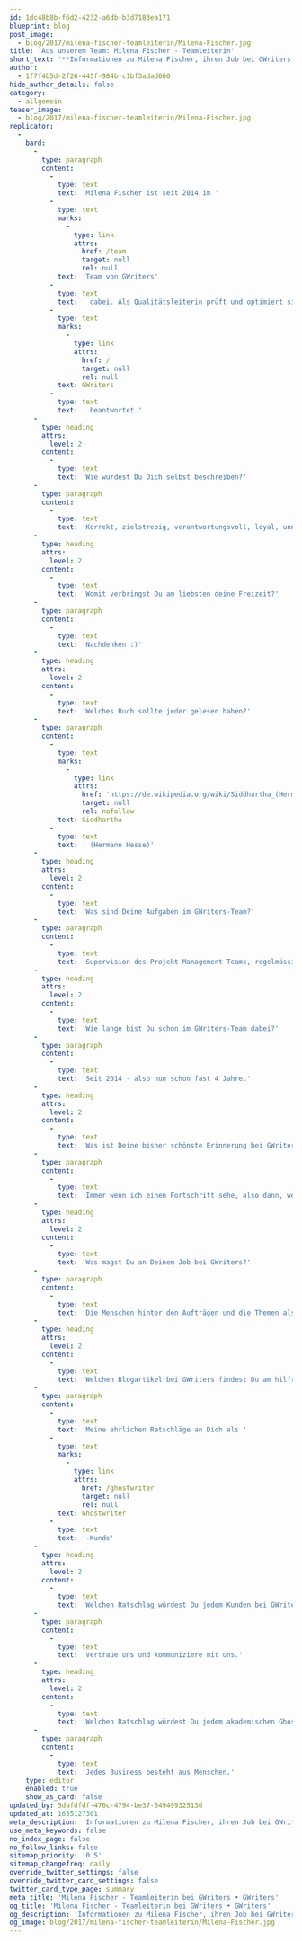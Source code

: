 ```yaml
---
id: 1dc48b8b-f6d2-4232-a6db-b3d7183ea171
blueprint: blog
post_image:
  - blog/2017/milena-fischer-teamleiterin/Milena-Fischer.jpg
title: 'Aus unserem Team: Milena Fischer - Teamleiterin'
short_text: '**Informationen zu Milena Fischer, ihren Job bei GWriters, ihre Ratschläge an akademische Ghostwriter & Kunden der Ghostwriter-Agentur GWriters.**'
author:
  - 1f7f4b5d-2f26-445f-984b-c1bf3adad660
hide_author_details: false
category:
  - allgemein
teaser_image:
  - blog/2017/milena-fischer-teamleiterin/Milena-Fischer.jpg
replicator:
  -
    bard:
      -
        type: paragraph
        content:
          -
            type: text
            text: 'Milena Fischer ist seit 2014 im '
          -
            type: text
            marks:
              -
                type: link
                attrs:
                  href: /team
                  target: null
                  rel: null
            text: 'Team von GWriters'
          -
            type: text
            text: ' dabei. Als Qualitätsleiterin prüft und optimiert sie täglich die Qualität von Ausarbeitungen bei GWriters und die Zufriedenheit unserer Kunden und akademischen Experten. In diesem Beitrag hat Milena Fischer einige Fragen über sich und ihre Arbeit bei '
          -
            type: text
            marks:
              -
                type: link
                attrs:
                  href: /
                  target: null
                  rel: null
            text: GWriters
          -
            type: text
            text: ' beantwortet.'
      -
        type: heading
        attrs:
          level: 2
        content:
          -
            type: text
            text: 'Wie würdest Du Dich selbst beschreiben?'
      -
        type: paragraph
        content:
          -
            type: text
            text: 'Korrekt, zielstrebig, verantwortungsvoll, loyal, unnachgiebig.'
      -
        type: heading
        attrs:
          level: 2
        content:
          -
            type: text
            text: 'Womit verbringst Du am liebsten deine Freizeit?'
      -
        type: paragraph
        content:
          -
            type: text
            text: 'Nachdenken :)'
      -
        type: heading
        attrs:
          level: 2
        content:
          -
            type: text
            text: 'Welches Buch sollte jeder gelesen haben?'
      -
        type: paragraph
        content:
          -
            type: text
            marks:
              -
                type: link
                attrs:
                  href: 'https://de.wikipedia.org/wiki/Siddhartha_(Hermann_Hesse)'
                  target: null
                  rel: nofollow
            text: Siddhartha
          -
            type: text
            text: ' (Hermann Hesse)'
      -
        type: heading
        attrs:
          level: 2
        content:
          -
            type: text
            text: 'Was sind Deine Aufgaben im GWriters-Team?'
      -
        type: paragraph
        content:
          -
            type: text
            text: 'Supervision des Projekt Management Teams, regelmässige Kontrolle aller Projekte, Verantwortlichkeit für die Kundenzufriedenheit, Personalverantwortung, Durchführung von Prozessoptimierungen.'
      -
        type: heading
        attrs:
          level: 2
        content:
          -
            type: text
            text: 'Wie lange bist Du schon im GWriters-Team dabei?'
      -
        type: paragraph
        content:
          -
            type: text
            text: 'Seit 2014 - also nun schon fast 4 Jahre.'
      -
        type: heading
        attrs:
          level: 2
        content:
          -
            type: text
            text: 'Was ist Deine bisher schönste Erinnerung bei GWriters?'
      -
        type: paragraph
        content:
          -
            type: text
            text: 'Immer wenn ich einen Fortschritt sehe, also dann, wenn sich etwas bewegt.'
      -
        type: heading
        attrs:
          level: 2
        content:
          -
            type: text
            text: 'Was magst Du an Deinem Job bei GWriters?'
      -
        type: paragraph
        content:
          -
            type: text
            text: 'Die Menschen hinter den Aufträgen und die Themen als Ausdruck der Persönlichkeiten der Kunden und Autoren.'
      -
        type: heading
        attrs:
          level: 2
        content:
          -
            type: text
            text: 'Welchen Blogartikel bei GWriters findest Du am hilfreichsten und warum?'
      -
        type: paragraph
        content:
          -
            type: text
            text: 'Meine ehrlichen Ratschläge an Dich als '
          -
            type: text
            marks:
              -
                type: link
                attrs:
                  href: /ghostwriter
                  target: null
                  rel: null
            text: Ghostwriter
          -
            type: text
            text: '-Kunde'
      -
        type: heading
        attrs:
          level: 2
        content:
          -
            type: text
            text: 'Welchen Ratschlag würdest Du jedem Kunden bei GWriters geben?'
      -
        type: paragraph
        content:
          -
            type: text
            text: 'Vertraue uns und kommuniziere mit uns.'
      -
        type: heading
        attrs:
          level: 2
        content:
          -
            type: text
            text: 'Welchen Ratschlag würdest Du jedem akademischen Ghostwriter bei GWriters geben?'
      -
        type: paragraph
        content:
          -
            type: text
            text: 'Jedes Business besteht aus Menschen.'
    type: editor
    enabled: true
    show_as_card: false
updated_by: 5dafdfdf-476c-4794-be37-54949932513d
updated_at: 1655127301
meta_description: 'Informationen zu Milena Fischer, ihren Job bei GWriters, ihre Ratschläge an akademische Ghostwriter & Kunden der Ghostwriter-Agentur GWriters.'
use_meta_keywords: false
no_index_page: false
no_follow_links: false
sitemap_priority: '0.5'
sitemap_changefreq: daily
override_twitter_settings: false
override_twitter_card_settings: false
twitter_card_type_page: summary
meta_title: 'Milena Fischer - Teamleiterin bei GWriters • GWriters'
og_title: 'Milena Fischer - Teamleiterin bei GWriters • GWriters'
og_description: 'Informationen zu Milena Fischer, ihren Job bei GWriters, ihre Ratschläge an akademische Ghostwriter & Kunden der Ghostwriter-Agentur GWriters.'
og_image: blog/2017/milena-fischer-teamleiterin/Milena-Fischer.jpg
---
```

